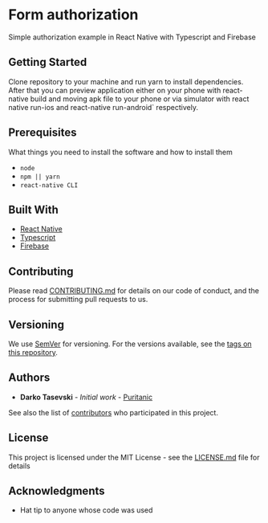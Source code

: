 # Form authorization

Simple authorization example in React Native with Typescript and Firebase

## Getting Started

Clone repository to your machine and run yarn to install dependencies. After that you can preview application either on your phone with react-native build and moving apk file to your phone or via simulator with react native run-ios and react-native run-android` respectively.

## Prerequisites

What things you need to install the software and how to install them

-   `node`
-   `npm || yarn`
-   `react-native CLI`

## Built With

-   [React Native](#)
-   [Typescript](#)
-   [Firebase](#)

## Contributing

Please read [CONTRIBUTING.md](CONTRIBUTING.md) for details on our code of conduct, and the process for submitting pull requests to us.

## Versioning

We use [SemVer](http://semver.org/) for versioning. For the versions available, see the [tags on this repository](https://github.com/your/project/tags).

## Authors

-   **Darko Tasevski** - _Initial work_ - [Puritanic](https://github.com/Puritanic)

See also the list of [contributors](CONTRIBUTORS.md) who participated in this project.

## License

This project is licensed under the MIT License - see the [LICENSE.md](LICENSE.md) file for details

## Acknowledgments

-   Hat tip to anyone whose code was used
